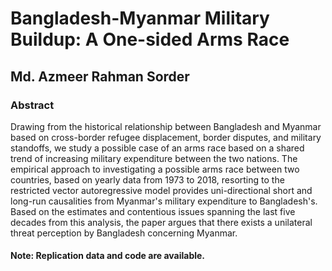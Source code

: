 # Bangladesh-Myanmar Military Buildup: A One-sided Arms Race
## Md. Azmeer Rahman Sorder


### Abstract 
Drawing from the historical relationship between Bangladesh and Myanmar based on cross-border refugee displacement, border disputes, and military standoffs, we study a possible case of an arms race based on a shared trend of increasing military expenditure between the two nations. The empirical approach to investigating a possible arms race between two countries, based on yearly data from 1973 to 2018, resorting to the restricted vector autoregressive model provides uni-directional short and long-run causalities from Myanmar's military expenditure to Bangladesh's. Based on the estimates and contentious issues spanning the last five decades from this analysis, the paper argues that there exists a unilateral threat perception by Bangladesh concerning Myanmar.

#### Note: Replication data and code are available. 
